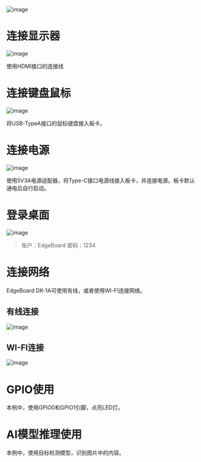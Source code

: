 ![image](./images/board.jpg)

# 连接显示器

![image](./images/连接显示器.jpg)

使用HDMI接口的连接线

# 连接键盘鼠标

![image](./images/连接键鼠.jpg)

将USB-TypeA接口的鼠标键盘接入板卡。

# 连接电源

![image](./images/连接电源.jpg)

使用5V3A电源适配器，将Type-C接口电源线接入板卡，并连接电源。板卡默认通电后自行启动。

# 登录桌面

![image](./images/登录桌面.jpg)

> 账户：EdgeBoard
> 密码：1234

# 连接网络

EdgeBoard DK-1A可使用有线，或者使用WI-FI连接网络。

## 有线连接

![image](./images/有线连接.jpg)

## WI-FI连接

![image](./images/wifi连接.jpg)

# GPIO使用

本例中，使用GPIO0和GPIO1引脚，点亮LED灯。

# AI模型推理使用

本例中，使用目标检测模型，识别图片中的内容。
